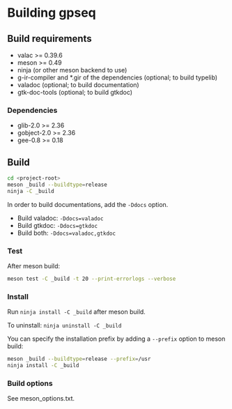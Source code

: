 # Building gpseq

## Build requirements

- valac >= 0.39.6
- meson >= 0.49
- ninja (or other meson backend to use)
- g-ir-compiler and *.gir of the dependencies (optional; to build typelib)
- valadoc (optional; to build documentation)
- gtk-doc-tools (optional; to build gtkdoc)

### Dependencies

- glib-2.0 >= 2.36
- gobject-2.0 >= 2.36
- gee-0.8 >= 0.18

## Build

```sh
cd <project-root>
meson _build --buildtype=release
ninja -C _build
```

In order to build documentations, add the `-Ddocs` option.

- Build valadoc: `-Ddocs=valadoc`
- Build gtkdoc: `-Ddocs=gtkdoc`
- Build both: `-Ddocs=valadoc,gtkdoc`

### Test

After meson build:

```sh
meson test -C _build -t 20 --print-errorlogs --verbose
```

### Install

Run `ninja install -C _build` after meson build.

To uninstall: `ninja uninstall -C _build`

You can specify the installation prefix by adding a `--prefix` option to meson
build:

```sh
meson _build --buildtype=release --prefix=/usr
ninja install -C _build
```

### Build options

See meson_options.txt.
